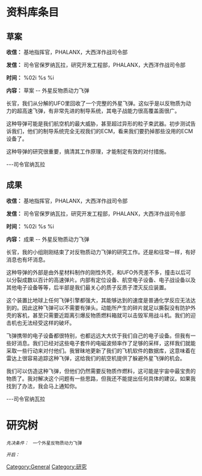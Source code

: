# 资料库条目

## 草案

**收信：** 基地指挥官，PHALANX，大西洋作战司令部

**发信：** 司令官保罗纳瓦拉，研究开发工程部，PHALANX，大西洋作战司令部

**时间：** %02i %s %i

**内容：** 草案 -- 外星反物质动力飞弹

长官，我们从分解的UFO里回收了一个完整的外星飞弹。这似乎是以反物质为动力的超高速飞弹，有非常先进的制导系统，其电子战能力很高覆盖面很广。

这种导弹可能是我们航空机的最大威胁，甚至超过异形的粒子束武器。初步测试告诉我们，他们的制导系统完全无视我们的ECM，看来我们要扔掉那些没用的ECM设备了。

这种导弹的研究很重要，搞清其工作原理，才能制定有效的对付措施。

---司令官纳瓦拉

## 成果

**收信：** 基地指挥官，PHALANX，大西洋作战司令部

**发信：** 司令官保罗纳瓦拉，研究开发工程部，PHALANX，大西洋作战司令部

**时间：** %02i %s %i

**内容：** 成果 -- 外星反物质动力飞弹

长官，我的小组刚刚结束了对反物质动力飞弹的研究工作。还是和往常一样，有好消息也有坏消息。

这种导弹的外部是由外星材料制作的刚性外壳，和UFO外壳差不多，撞击以后可以分裂成数以百计的高速弹片。内部有定位设备、航空电子设备、电子战设备以及其他电子设备等等，后半部是我们最关心的质子反质子湮灭反应装置。

这个装置比地球上任何飞弹引擎都强大，其能够达到的速度是普通化学反应无法达到的。因此这种飞弹可以不需要有弹头。动能所产生的碎片就足以撕裂没有防护外壳的客机，甚至只需要近距离引爆反物质燃料箱就可以击毁军用战斗机。我们的迎击机也无法经受这样的破坏。

飞弹携带的电子设备都很特别，也都远远大大优于我们自己的电子设备。但我有一些好消息。我们已经对这些电子套件的电磁波频率作了足够的采样，这样我们就能采取一些行动来对付他们。我冒昧地更新了我们的飞机软件的数据库，这意味着在雷达上很容易追踪这种飞弹，这给我们的航空机提供了躲避外星飞弹的机会。

我们可以仿造这种飞弹，但他们仍然需要反物质作燃料，这可能是宇宙中最宝贵的物质了。我对解决这个问题有一些思路，但我还不能提出任何具体的建议。如果我找到了办法，我会马上通知你。

---司令官纳瓦拉

# 研究树

*`先决条件：`*
` 一个外星反物质动力飞弹`

*`开启：`*

[Category:General](Category:General "wikilink")
[Category:研究](Category:研究 "wikilink")